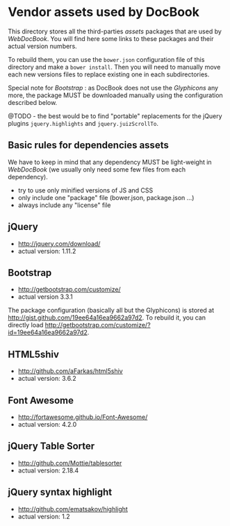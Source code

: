 Vendor assets used by DocBook
=============================

This directory stores all the third-parties *assets* packages that
are used by *WebDocBook*. You will find here some links to these packages
and their actual version numbers.

To rebuild them, you can use the `bower.json` configuration file of
this directory and make a  `bower install`. Then you will need to 
manually move each new versions files to replace existing one in
each subdirectories.

Special note for *Bootstrap* : as DocBook does not use the *Glyphicons*
any more, the package MUST be downloaded manually using the configuration
described below.

@TODO - the best would be to find "portable" replacements for the jQuery
plugins `jquery.highlights` and `jquery.juizScrollTo`.


Basic rules for dependencies assets
-----------------------------------

We have to keep in mind that any dependency MUST be light-weight in
*WebDocBook* (we usually only need some few files from each dependency).

-   try to use only minified versions of JS and CSS
-   only include one "package" file (bower.json, package.json ...)
-   always include any "license" file


jQuery
------

-   <http://jquery.com/download/>
-   actual version: 1.11.2


Bootstrap
---------

-   <http://getbootstrap.com/customize/>
-   actual version 3.3.1

The package configuration (basically all but the Glyphicons) is stored
at <http://gist.github.com/19ee64a16ea9662a97d2>.
To rebuild it, you can directly load 
<http://getbootstrap.com/customize/?id=19ee64a16ea9662a97d2>.


HTML5shiv
---------

-   <http://github.com/aFarkas/html5shiv>
-   actual version: 3.6.2


Font Awesome
------------

-   <http://fortawesome.github.io/Font-Awesome/>
-   actual version: 4.2.0


jQuery Table Sorter
-------------------

-   <http://github.com/Mottie/tablesorter>
-   actual version: 2.18.4


jQuery syntax highlight
-----------------------

-   <http://github.com/ematsakov/highlight>
-   actual version: 1.2
